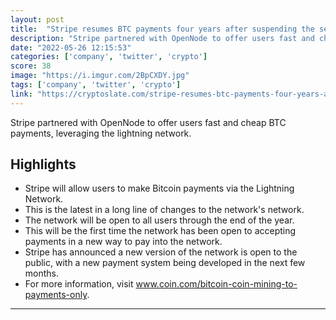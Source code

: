 ```yaml
---
layout: post
title:  "Stripe resumes BTC payments four years after suspending the service"
description: "Stripe partnered with OpenNode to offer users fast and cheap BTC payments, leveraging the lightning network."
date: "2022-05-26 12:15:53"
categories: ['company', 'twitter', 'crypto']
score: 38
image: "https://i.imgur.com/2BpCXDY.jpg"
tags: ['company', 'twitter', 'crypto']
link: "https://cryptoslate.com/stripe-resumes-btc-payments-four-years-after-suspending-the-service/"
---
```


Stripe partnered with OpenNode to offer users fast and cheap BTC payments, leveraging the lightning network.

## Highlights

- Stripe will allow users to make Bitcoin payments via the Lightning Network.
- This is the latest in a long line of changes to the network's network.
- The network will be open to all users through the end of the year.
- This will be the first time the network has been open to accepting payments in a new way to pay into the network.
- Stripe has announced a new version of the network is open to the public, with a new payment system being developed in the next few months.
- For more information, visit www.coin.com/bitcoin-coin-mining-to-payments-only.

---
